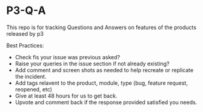 # P3-Q-A
This repo is for tracking Questions and Answers on features of the products released by p3

Best Practices:
- Check fis your issue was previous asked?
- Raise your queries in the issue section if not already existing?
- Add comment and screen shots as needed to help recreate or replicate the incident.
- Add tags relavent to the product, module, type (bug, feature request, reopened, etc)
- Give at least 48 hours for us to get back.
- Upvote and comment back if the response provided satisfied you needs.
